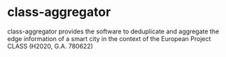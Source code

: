 # class-aggregator

class-aggregator provides the software to deduplicate and aggregate the edge information of a smart city in the context of the European Project CLASS (H2020, G.A. 780622)